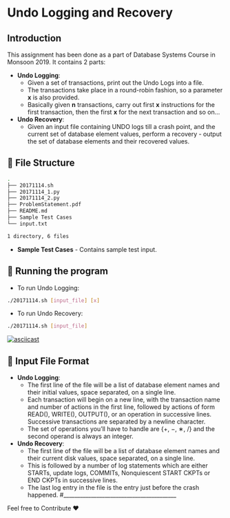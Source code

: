 # Undo Logging and Recovery

## Introduction
This assignment has been done as a part of Database Systems Course in Monsoon 2019.
It contains 2 parts:
- **Undo Logging**:
	- Given a set of transactions, print out the Undo Logs into a file.
	- The transactions take place in a round-robin fashion, so a parameter **x** is also provided.
	- Basically given **n** transactions, carry out first **x** instructions for the first transaction, then the first **x** for the next transaction and so on...
- **Undo Recovery**:
	- Given an input file containing UNDO logs till a crash point, and the current set of database element values, perform a recovery - output the set of database elements and their recovered values.

## :file_folder: File Structure
```bash
.
├── 20171114.sh
├── 20171114_1.py
├── 20171114_2.py
├── ProblemStatement.pdf
├── README.md
├── Sample Test Cases
└── input.txt

1 directory, 6 files
```
- **Sample Test Cases** - Contains sample test input.

## :running: Running the program

* To run Undo Logging:
```bash
./20171114.sh [input_file] [x]
```

* To run Undo Recovery:
```bash
./20171114.sh [input_file]
```

[![asciicast](https://asciinema.org/a/CPXSMD0OhpSosbn6ZypPKGjXl.svg)](https://asciinema.org/a/CPXSMD0OhpSosbn6ZypPKGjXl)

## :open_file_folder: Input File Format

* **Undo Logging**:
	- The first line of the file will be a list of database element names and their initial values, space separated, on a single line.
	- Each transaction will begin on a new line, with the transaction name and number of actions in the first line, followed by actions of form READ(), WRITE(), OUTPUT(), or an operation in successive lines. Successive transactions are separated by a newline character.
	- The set of operations you’ll have to handle are {+, −, ∗, /} and the second operand is always an integer.
* **Undo Recovery**:
	- The first line of the file will be a list of database element names and their current disk values, space separated, on a single line.
	- This is followed by a number of log statements which are either STARTs, update logs, COMMITs, Nonquiescent START CKPTs or END CKPTs in successive lines.
	- The last log entry in the file is the entry just before the crash happened.
#_________________________________________

Feel free to Contribute :heart:




